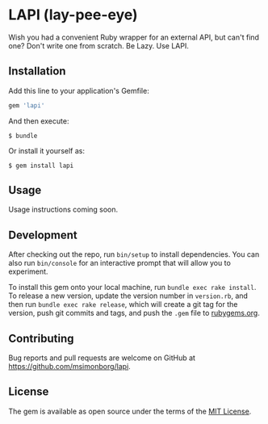 # LAPI (lay-pee-eye)

Wish you had a convenient Ruby wrapper for an external API, but can't find one? Don't write one from scratch. Be Lazy. Use LAPI.

## Installation

Add this line to your application's Gemfile:

```ruby
gem 'lapi'
```

And then execute:

    $ bundle

Or install it yourself as:

    $ gem install lapi

## Usage

Usage instructions coming soon.

## Development

After checking out the repo, run `bin/setup` to install dependencies. You can also run `bin/console` for an interactive prompt that will allow you to experiment.

To install this gem onto your local machine, run `bundle exec rake install`. To release a new version, update the version number in `version.rb`, and then run `bundle exec rake release`, which will create a git tag for the version, push git commits and tags, and push the `.gem` file to [rubygems.org](https://rubygems.org).

## Contributing

Bug reports and pull requests are welcome on GitHub at https://github.com/msimonborg/lapi.


## License

The gem is available as open source under the terms of the [MIT License](http://opensource.org/licenses/MIT).
